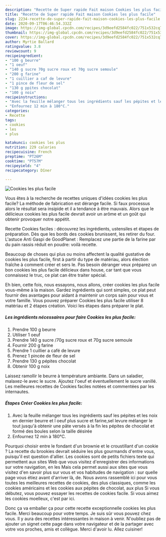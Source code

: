 ```yaml
---
description: "Recette de Super rapide Fait maison Cookies les plus facile"
title: "Recette de Super rapide Fait maison Cookies les plus facile"
slug: 2234-recette-de-super-rapide-fait-maison-cookies-les-plus-facile
date: 2020-09-17T06:46:54.332Z
image: https://img-global.cpcdn.com/recipes/3d9eefd2584fc022/751x532cq70/cookies-les-plus-facile-photo-principale-de-la-recette.jpg
thumbnail: https://img-global.cpcdn.com/recipes/3d9eefd2584fc022/751x532cq70/cookies-les-plus-facile-photo-principale-de-la-recette.jpg
cover: https://img-global.cpcdn.com/recipes/3d9eefd2584fc022/751x532cq70/cookies-les-plus-facile-photo-principale-de-la-recette.jpg
author: Myrtie Ballard
ratingvalue: 3.8
reviewcount: 9
recipeingredient:
- "100 g beurre"
- "1 oeuf"
- "140 g sucre 70g sucre roux et 70g sucre semoule"
- "200 g farine"
- "1 cuillier a caf de levure"
- "1 pince de fleur de sel"
- "130 g ppites chocolat"
- "100 g noix"
recipeinstructions:
- "Avec la feuille mélanger tous les ingrédients sauf les pépites et les noix en dernier beurre et l oeuf plus sucre et farine,sel levure mélanger le tout jusqu&#39;à obtenir une pâte versés à la fin les pépites de chocolat et formé des boules selon la taille désirée"
- "Enfournez 12 min à 180°C."
categories:
- Recette
tags:
- cookies
- les
- plus

katakunci: cookies les plus 
nutrition: 229 calories
recipecuisine: French
preptime: "PT26M"
cooktime: "PT57M"
recipeyield: "4"
recipecategory: Dîner

---
```



![Cookies les plus facile](https://img-global.cpcdn.com/recipes/3d9eefd2584fc022/751x532cq70/cookies-les-plus-facile-photo-principale-de-la-recette.jpg)

Vous êtes à la recherche de recettes uniques d'idées cookies les plus facile? La méthode de fabrication est dérange facile. Si faux processus alors le résultat sera insipide et il a tendance à être mauvais. Alors que le délicieux cookies les plus facile devrait avoir un arôme et un goût qui obtenir provoquer notre appétit.

Recette Cookies faciles : découvrez les ingrédients, ustensiles et étapes de préparation. Dès que les bords des cookies brunissent, les retirer du four. L&#39;astuce Anti Gaspi de GoodPlanet : Remplacez une partie de la farine par du pain rassis réduit en poudre: voilà recette.

Beaucoup de choses qui plus ou moins affectent la qualité gustative de cookies les plus facile, first à partir du type de matériau, alors élection fraîche à comment créer et sers le. Pas besoin déranger veux préparez un bon cookies les plus facile délicieux dans house, car tant que vous connaissez le truc, ce plat can être traiter spécial.


Eh bien, cette fois, nous essayons, nous allons, créer cookies les plus facile vous-même à la maison. Gardez ingrédients qui sont simples, ce plat peut fournir des avantages pour aidant à maintenir un corps sain pour vous et votre famille. Vous pouvez préparer Cookies les plus facile utiliser 8 matériau et 2 étapes création. Voici les étapes dans préparer le plat.

<!--inarticleads1-->

##### Les ingrédients nécessaires pour faire Cookies les plus facile:

1. Prendre 100 g beurre
1. Utiliser 1 oeuf
1. Prendre 140 g sucre /70g sucre roux et 70g sucre semoule
1. Fournir 200 g farine
1. Prendre 1 cuillier a café de levure
1. Prenez 1 pincée de fleur de sel
1. Prendre 130 g pépites chocolat
1. Obtenir 100 g noix


Laissez ramollir le beurre à température ambiante. Dans un saladier, malaxez-le avec le sucre. Ajoutez l&#39;oeuf et éventuellement le sucre vanillé. Les meilleures recettes de Cookies faciles notées et commentées par les internautes. 

<!--inarticleads2-->

##### Étapes Créer Cookies les plus facile:

1. Avec la feuille mélanger tous les ingrédients sauf les pépites et les noix en dernier beurre et l oeuf plus sucre et farine,sel levure mélanger le tout jusqu&#39;à obtenir une pâte versés à la fin les pépites de chocolat et formé des boules selon la taille désirée
1. Enfournez 12 min à 180°C.


Pourquoi choisir entre le fondant d&#39;un brownie et le croustillant d&#39;un cookie ? La recette du brookies devrait séduire les plus gourmands d&#39;entre vous, puisqu&#39;il est question d&#39;allier. Les cookies sont de petits fichiers texte qui permettent aux sites Web que vous visitez d&#39;enregistrer des informations sur votre navigation, en les Mais cela permet aussi aux sites que vous visitez d&#39;en savoir plus sur vous et vos habitudes de navigation : sur quelle page vous étiez avant d&#39;arriver là, de. Nous avons rassemblé ici pour vous toutes les meilleures recettes de cookies, des plus classiques, comme les cookies américains et les cookies aux pépites de chocolat, aux plus Si vous débutez, vous pouvez essayer les recettes de cookies facile. Si vous aimez les cookies moelleux, c&#39;est par ici. 


Donc ça va emballer ça pour cette recette exceptionnelle cookies les plus facile. Merci beaucoup pour votre temps. Je suis sûr vous pouvez chez vous. Il y aura des recettes  intéressantes in maison à venir. N'oubliez pas de ajouter un signet cette page dans votre navigateur et de la partager avec votre vos proches, amis et collègue. Merci d'avoir lu. Allez cuisiner!
